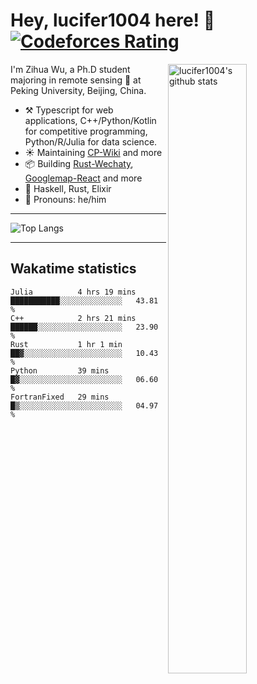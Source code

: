 # Hey, lucifer1004 here! :wave: [![Codeforces Rating](https://cfrating.ihcr.top/?user=lucifer1004&style=flat-square)](https://codeforces.com/profile/lucifer1004)

<img width="50%" align="right" alt="lucifer1004's github stats" src="https://github-readme-stats.vercel.app/api?username=lucifer1004&show_icons=true">

I'm Zihua Wu, a Ph.D student majoring in remote sensing :satellite: at Peking University, Beijing, China.

- :hammer_and_pick: Typescript for web applications, C++/Python/Kotlin for competitive programming, Python/R/Julia for data science.
- :sunny: Maintaining [CP-Wiki](https://cp-wiki.vercel.app) and more 
- :package: Building [Rust-Wechaty](https://github.com/wechaty/rust-wechaty), [Googlemap-React](https://github.com/googlemap-react/googlemap-react) and more
- :seedling: Haskell, Rust, Elixir
- :man: Pronouns: he/him

---

![Top Langs](https://github-readme-stats.vercel.app/api/top-langs/?username=lucifer1004&layout=compact)

---

## Wakatime statistics

<!--START_SECTION:waka-->
```text
Julia          4 hrs 19 mins   ███████████░░░░░░░░░░░░░░   43.81 % 
C++            2 hrs 21 mins   ██████░░░░░░░░░░░░░░░░░░░   23.90 % 
Rust           1 hr 1 min      ██▓░░░░░░░░░░░░░░░░░░░░░░   10.43 % 
Python         39 mins         █▓░░░░░░░░░░░░░░░░░░░░░░░   06.60 % 
FortranFixed   29 mins         █▒░░░░░░░░░░░░░░░░░░░░░░░   04.97 % 
```
<!--END_SECTION:waka-->

